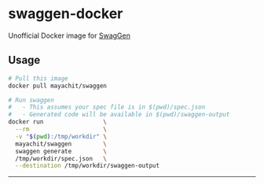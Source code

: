 # swaggen-docker

Unofficial Docker image for [SwagGen](https://github.com/yonaskolb/SwagGen)

## Usage

```bash
# Pull this image
docker pull mayachit/swaggen

# Run swaggen
#   - This assumes your spec file is in $(pwd)/spec.json
#   - Generated code will be available in $(pwd)/swaggen-output
docker run                 \
  --rm                     \
  -v "$(pwd):/tmp/workdir" \
  mayachit/swaggen         \
  swaggen generate         \
  /tmp/workdir/spec.json   \
  --destination /tmp/workdir/swaggen-output
```

* * *
